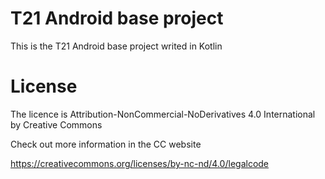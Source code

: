 # T21 Android base project

This is the T21 Android base project writed in Kotlin

# License

The licence is Attribution-NonCommercial-NoDerivatives 4.0 International by Creative Commons

Check out more information in the CC website

https://creativecommons.org/licenses/by-nc-nd/4.0/legalcode
